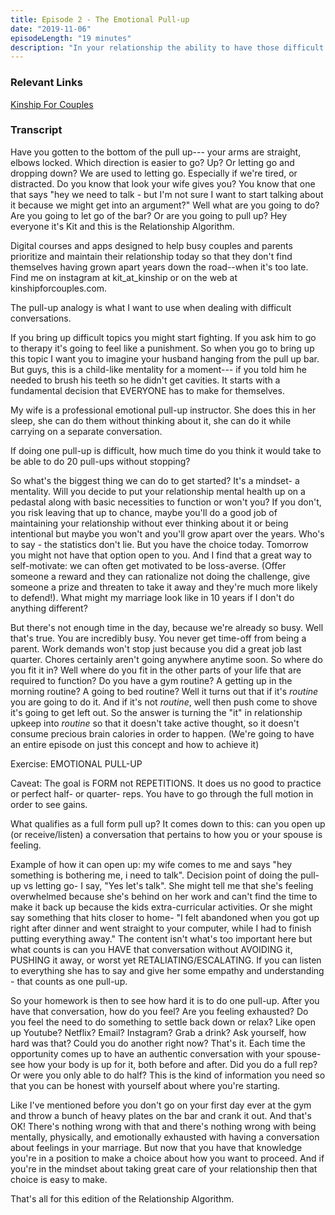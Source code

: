 ```yaml
---
title: Episode 2 - The Emotional Pull-up
date: "2019-11-06"
episodeLength: "19 minutes"
description: "In your relationship the ability to have those difficult conversations is critical to the long term strength of your connection. But sometimes those tough conversations are easier avoided than addressing. Today's episode talks about why and how to practice your emotional pull-ups!"
---
```


### Relevant Links

[Kinship For Couples](https://kinshipforcouples.com)

### Transcript

Have you gotten to the bottom of the pull up--- your arms are straight, elbows locked. Which direction is easier to go? Up? Or letting go and dropping down? We are used to letting go. Especially if we're tired, or distracted. Do you know that look your wife gives you? You know that one that says "hey we need to talk - but I'm not sure I want to start talking about it because we might get into an argument?" Well what are you going to do? Are you going to let go of the bar? Or are you going to pull up? Hey everyone it's Kit and this is the Relationship Algorithm.

Digital courses and apps designed to help busy couples and parents prioritize and maintain their relationship today so that they don't find themselves having grown apart years down the road--when it's too late. Find me on instagram at kit_at_kinship or on the web at kinshipforcouples.com.

The pull-up analogy is what I want to use when dealing with difficult conversations.

If you bring up difficult topics you might start fighting. If you ask him to go to therapy it's going to feel like a punishment. So when you go to bring up this topic I want you to imagine your husband hanging from the pull up bar. But guys, this is a child-like mentality for a moment--- if you told him he needed to brush his teeth so he didn't get cavities. It starts with a fundamental decision that EVERYONE has to make for themselves.

My wife is a professional emotional pull-up instructor. She does this in her sleep, she can do them without thinking about it, she can do it while carrying on a separate conversation.

If doing one pull-up is difficult, how much time do you think it would take to be able to do 20 pull-ups without stopping?

So what's the biggest thing we can do to get started? It's a mindset- a mentality. Will you decide to put your relationship mental health up on a pedastal along with basic necessities to function or won't you? If you don't, you risk leaving that up to chance, maybe you'll do a good job of maintaining your relationship without ever thinking about it or being intentional but maybe you won't and you'll grow apart over the years. Who's to say - the statistics don't lie. But you have the choice today. Tomorrow you might not have that option open to you. And I find that a great way to self-motivate: we can often get motivated to be loss-averse. (Offer someone a reward and they can rationalize not doing the challenge, give someone a prize and threaten to take it away and they're much more likely to defend!). What might my marriage look like in 10 years if I don't do anything different?

But there's not enough time in the day, because we're already so busy. Well that's true. You are incredibly busy. You never get time-off from being a parent. Work demands won't stop just because you did a great job last quarter. Chores certainly aren't going anywhere anytime soon. So where do you fit it in? Well where do you fit in the other parts of your life that are required to function? Do you have a gym routine? A getting up in the morning routine? A going to bed routine? Well it turns out that if it's *routine* you are going to do it. And if it's not *routine*, well then push come to shove it's going to get left out. So the answer is turning the "it" in relationship upkeep into *routine* so that it doesn't take active thought, so it doesn't consume precious brain calories in order to happen. (We're going to have an entire episode on just this concept and how to achieve it)

Exercise: EMOTIONAL PULL-UP

Caveat: The goal is FORM not REPETITIONS. It does us no good to practice or perfect half- or quarter- reps. You have to go through the full motion in order to see gains.

What qualifies as a full form pull up? It comes down to this: can you open up (or receive/listen) a conversation that pertains to how you or your spouse is feeling.

Example of how it can open up: my wife comes to me and says "hey something is bothering me, i need to talk". Decision point of doing the pull-up vs letting go- I say, "Yes let's talk". She might tell me that she's feeling overwhelmed because she's behind on her work and can't find the time to make it back up because the kids extra-curricular activities. Or she might say something that hits closer to home- "I felt abandoned when you got up right after dinner and went straight to your computer, while I had to finish putting everything away." The content isn't what's too important here but what counts is can you HAVE that conversation without AVOIDING it, PUSHING it away, or worst yet RETALIATING/ESCALATING. If you can listen to everything she has to say and give her some empathy and understanding - that counts as one pull-up.

So your homework is then to see how hard it is to do one pull-up. After you have that conversation, how do you feel? Are you feeling exhausted? Do you feel the need to do something to settle back down or relax? Like open up Youtube? Netflix? Email? Instagram? Grab a drink? Ask yourself, how hard was that? Could you do another right now? That's it. Each time the opportunity comes up to have an authentic conversation with your spouse- see how your body is up for it, both before and after. Did you do a full rep? Or were you only able to do half? This is the kind of information you need so that you can be honest with yourself about where you're starting.

Like I've mentioned before you don't go on your first day ever at the gym and throw a bunch of heavy plates on the bar and crank it out. And that's OK! There's nothing wrong with that and there's nothing wrong with being mentally, physically, and emotionally exhausted with having a conversation about feelings in your marriage. But now that you have that knowledge you're in a position to make a choice about how you want to proceed. And if you're in the mindset about taking great care of your relationship then that choice is easy to make.

That's all for this edition of the Relationship Algorithm.

